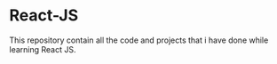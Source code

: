 # React-JS
This repository contain all the code and projects that i have done while learning React JS.
